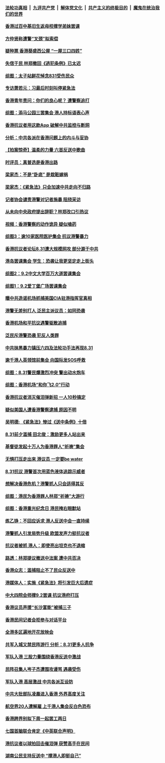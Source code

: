 ####  [法轮功真相](../../../../basic/blob/master/README.md?t=09050652) &nbsp;|&nbsp; [九评共产党](../../../../9ping.md/blob/master/README.md?t=09050652) &nbsp;|&nbsp; [解体党文化](../../../../jtdwh.md/blob/master/README.md?t=09050652)  &nbsp;|&nbsp; [共产主义的终极目的](../../../../gczydzjmd.md/blob/master/README.md?t=09050652) &nbsp;|&nbsp; [魔鬼在统治我们的世界](../../../../mgztzwmdsj.md/blob/master/README.md?t=09050652) 

#### [香港过百中基旧生返母校撑学弟妹罢课](../pages/nsc415/n11500065.md?t=09050652) 

#### [方仲贤称遭警“叉颈”拟索偿](../pages/nsc415/n11500054.md?t=09050652) 

#### [疑种票 香港葵盛西公屋 “一屋三口四姓”](../pages/nsc415/n11500056.md?t=09050652) 

#### [失信于民 林郑撤回《逃犯条例》已太迟](../pages/nsc415/n11499587.md?t=09050652) 

#### [组图：太子站鲜花悼念831受伤民众](../pages/nsc415/n11499181.md?t=09050652) 

#### [专访萧若元：习最后时刻叫停紧急法](../pages/nsc415/n11498194.md?t=09050652) 

#### [香港青年责问：你们的良心呢？ 遭警察追打](../pages/nsc415/n11498343.md?t=09050652) 

#### [组图：添马公园三罢集会 港人持标语表心声](../pages/nsc415/n11497691.md?t=09050652) 

#### [香港抗议者用这款App 破解中共监控与断网](../pages/nsc415/n11497915.md?t=09050652) 

#### [分析：中共各派在香港问题上的内斗与妥协](../pages/nsc415/n11497628.md?t=09050652) 

#### [【拍案惊奇】温柔的力量 六首反送中歌曲](../pages/nsc415/n11497492.md?t=09050652) 

#### [时评员：真普选是香港出路](../pages/nsc415/n11497272.md?t=09050652) 

#### [梁家杰：不是“卧底” 是栽赃嫁祸](../pages/nsc415/n11495014.md?t=09050652) 

#### [梁家杰：《紧急法》只会加速中共走向不归路](../pages/nsc415/n11494035.md?t=09050652) 

#### [记者协会谴责港警对记者施暴 阻挠采访](../pages/nsc415/n11496893.md?t=09050652) 

#### [从未向中央政府提出辞职？林郑改口引热议](../pages/nsc415/n11496660.md?t=09050652) 

#### [视频：香港警察的动作诡异 疑似嗑药](../pages/nsc415/n11495956.md?t=09050652) 

#### [组图3：逾10家医院医护集会 抗议港警暴力](../pages/nsc415/n11493269.md?t=09050652) 

#### [香港抗议者论坛8.31遭大规模网攻 部分源于中共](../pages/nsc415/n11494734.md?t=09050652) 

#### [港岛罢课集会 学生：恐袭让我更坚定走上街头](../pages/nsc415/n11494090.md?t=09050652) 

#### [组图2：9.2中文大学百万大道罢课集会](../pages/nsc415/n11493187.md?t=09050652) 

#### [组图1：9.2爱丁堡广场罢课集会](../pages/nsc415/n11493146.md?t=09050652) 

#### [曝中共造谣机场抓捕美国CIA驻港指挥官真相](../pages/nsc415/n11492596.md?t=09050652) 

#### [港警无差别打人 泛民主派议员：如同恐袭](../pages/nsc415/n11492477.md?t=09050652) 

#### [香港机场和平抗议遇警驱散追捕](../pages/nsc415/n11492581.md?t=09050652) 

#### [泛民斥港警恐袭 犯反人类罪](../pages/nsc415/n11492579.md?t=09050652) 

#### [中共抹黑暴力镇压六四及法轮功手法再现8.31](../pages/nsc415/n11492406.md?t=09050652) 

#### [逾千港人英领馆前集会 向国际发SOS呼救](../pages/nsc415/n11491988.md?t=09050652) 

#### [组图：8.31警民爆激烈冲突 警出动水炮车](../pages/nsc415/n11486125.md?t=09050652) 

#### [组图：香港机场“和你飞2.0”行动](../pages/nsc415/n11491516.md?t=09050652) 

#### [香港抗议者消灭催泪弹新招 一人10秒搞定](../pages/nsc415/n11491556.md?t=09050652) 

#### [疑似美国人遭香港警察逮捕 原因不明](../pages/nsc415/n11491494.md?t=09050652) 

#### [吴明德: 《紧急法》惨过《送中条例》十倍](../pages/nsc415/n11491192.md?t=09050652) 

#### [8.31前夕滥捕 田北俊：激励更多人站出来](../pages/nsc415/n11489944.md?t=09050652) 

#### [基督徒发起十万人为香港罪人“祈祷”集会](../pages/nsc415/n11490377.md?t=09050652) 

#### [无惧打压走出来 港议员 一定要be water](../pages/nsc415/n11490209.md?t=09050652) 

#### [8.31抗议 港警首次用蓝色液体追踪示威者](../pages/nsc415/n11490594.md?t=09050652) 

#### [想解决香港危机？港警抓人只会适得其反](../pages/nsc415/n11490330.md?t=09050652) 

#### [组图：港民为香港罪人林郑“祈祷”大游行](../pages/nsc415/n11486124.md?t=09050652) 

#### [组图：香港重光纪念日 港民掩右眼默站](../pages/nsc415/n11486121.md?t=09050652) 

#### [练乙铮：不回应诉求 港人反送中会一直持续](../pages/nsc415/n11489158.md?t=09050652) 

#### [港警抓人引发局势升级 欧盟发声力挺抗议者](../pages/nsc415/n11489121.md?t=09050652) 

#### [抗议者被抓 港人：即使亮出坦克也不退缩](../pages/nsc415/n11488644.md?t=09050652) 

#### [路透：林郑提议撤送中法案 遭中共否决](../pages/nsc415/n11488167.md?t=09050652) 

#### [香港众志：滥捕阻止不了民众反送中](../pages/nsc415/n11487983.md?t=09050652) 

#### [港媒体人：实施《紧急法》将引发巨大后遗症](../pages/nsc415/n11487939.md?t=09050652) 

#### [中大四院会师撑9.2罢课 抗议港府打压](../pages/nsc415/n11487815.md?t=09050652) 

#### [香港议员声援“长沙富能”被捕三子](../pages/nsc415/n11486972.md?t=09050652) 

#### [香港民间记者会拒参与对话平台](../pages/nsc415/n11486936.md?t=09050652) 

#### [全港多区遍地开花放映会](../pages/nsc415/n11486957.md?t=09050652) 

#### [共军入城又禁民阵游行 分析：8.31更多人抗争](../pages/nsc415/n11486397.md?t=09050652) 

#### [军队入港 三股力量围绕香港反送中激战](../pages/nsc415/n11485866.md?t=09050652) 

#### [民阵召集人岑子杰遭围攻谩骂 遇袭受伤](../pages/nsc415/n11485814.md?t=09050652) 

#### [军队入港 高层激战 中共各派互设防](../pages/nsc415/n11485707.md?t=09050652) 

#### [中共大批部队凌晨进入香港 外界高度关注](../pages/nsc415/n11484785.md?t=09050652) 

#### [航空界20人遭解雇 上千港人集会反白色恐布](../pages/nsc415/n11484505.md?t=09050652) 

#### [香港跨界别拟下周一起罢工两日](../pages/nsc415/n11484466.md?t=09050652) 

#### [七国首脑联合肯定《中英联合声明》](../pages/nsc415/n11484216.md?t=09050652) 

#### [港抗议者以球拍回击催泪弹 获赞高手在民间](../pages/nsc415/n11482973.md?t=09050652) 

#### [湖南公民支持反送中 “撑港人即挺自己”](../pages/nsc415/n11482248.md?t=09050652) 

